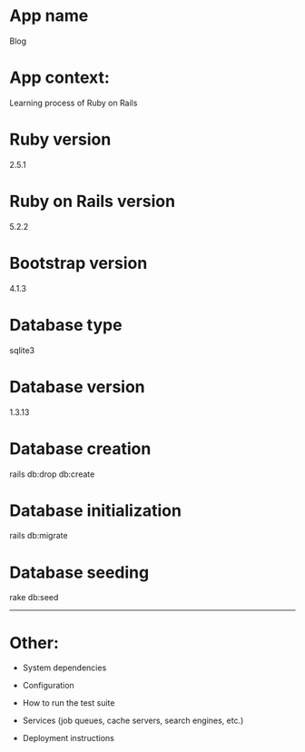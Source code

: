 
# App name
Blog

# App context:
Learning process of Ruby on Rails

# Ruby version
2.5.1

# Ruby on Rails version
5.2.2

# Bootstrap version
4.1.3

# Database type
sqlite3

# Database version
1.3.13

# Database creation
rails db:drop db:create

# Database initialization
rails db:migrate

# Database seeding
rake db:seed

------------------------------------------------
# Other:

* System dependencies

* Configuration

* How to run the test suite

* Services (job queues, cache servers, search engines, etc.)

* Deployment instructions